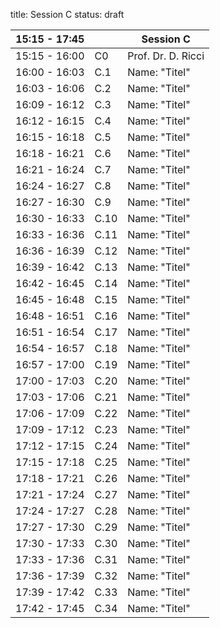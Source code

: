 title: Session C
status: draft



|15:15 - 17:45||**Session C**|
|---|---|---|
|15:15 - 16:00| C0 |Prof. Dr. D. Ricci|
|16:00 - 16:03 | C.1 |Name: "Titel"|
|16:03 - 16:06 | C.2 |Name: "Titel"|
|16:09 - 16:12 | C.3 |Name: "Titel"|
|16:12 - 16:15 | C.4 |Name: "Titel"|
|16:15 - 16:18 | C.5 |Name: "Titel"|
|16:18 - 16:21 | C.6 |Name: "Titel"|
|16:21 - 16:24 | C.7 |Name: "Titel"|
|16:24 - 16:27 | C.8 |Name: "Titel"|
|16:27 - 16:30 | C.9 |Name: "Titel"|
|16:30 - 16:33 | C.10 |Name: "Titel"|
|16:33 - 16:36 | C.11 |Name: "Titel"|
|16:36 - 16:39 | C.12 |Name: "Titel"|
|16:39 - 16:42 | C.13 |Name: "Titel"|
|16:42 - 16:45 | C.14 |Name: "Titel"|
|16:45 - 16:48 | C.15 |Name: "Titel"|
|16:48 - 16:51 | C.16 |Name: "Titel"|
|16:51 - 16:54 | C.17 |Name: "Titel"|
|16:54 - 16:57 | C.18 |Name: "Titel"|
|16:57 - 17:00 | C.19 |Name: "Titel"|
|17:00 - 17:03 | C.20 |Name: "Titel"|
|17:03 - 17:06 | C.21 |Name: "Titel"|
|17:06 - 17:09 | C.22 |Name: "Titel"|
|17:09 - 17:12 | C.23 |Name: "Titel"|
|17:12 - 17:15 | C.24 |Name: "Titel"|
|17:15 - 17:18 | C.25 |Name: "Titel"|
|17:18 - 17:21 | C.26 |Name: "Titel"|
|17:21 - 17:24 | C.27 |Name: "Titel"|
|17:24 - 17:27 | C.28 |Name: "Titel"|
|17:27 - 17:30 | C.29 |Name: "Titel"|
|17:30 - 17:33 | C.30 |Name: "Titel"|
|17:33 - 17:36 | C.31 |Name: "Titel"|
|17:36 - 17:39 | C.32 |Name: "Titel"|
|17:39 - 17:42 | C.33 |Name: "Titel"|
|17:42 - 17:45 | C.34 |Name: "Titel"|
